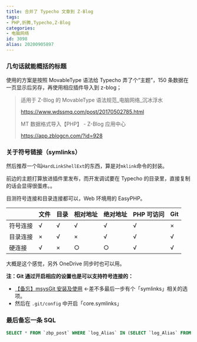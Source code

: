 ```yaml
---
title: 合并了 Typecho 文章到 Z-Blog
tags:
- PHP,折腾,Typecho,Z-Blog
categories:
- 电脑网络
id: 3098
alias: 20200905897
---
```


### 几句话就能概括的标题

使用的方案是按照 MovableType 语法给 Typecho 弄了个“主题”，150 条数据在一页显示后另存，再使用相应插件导入到 z-blog；

<!--more-->

> 适用于 Z-Blog 的 MovableType 语法规范\_电脑网络\_沉冰浮水
>
> <a href="https://www.wdssmq.com/post/20170502785.html" target="_blank" title="适用于Z-Blog的MovableType语法规范_电脑网络_沉冰浮水">https://www.wdssmq.com/post/20170502785.html</a>
>
> MT 数据格式导入【PHP】 - Z-Blog 应用中心
>
> <a href="https://app.zblogcn.com/?id=928" target="_blank" title="MT数据格式导入【PHP】 - Z-Blog 应用中心">https://app.zblogcn.com/?id=928</a>

### 关于符号链接（symlinks）

然后推荐一个叫`HardLinkShellExt`的东西，算是对`mklink`命令的封装。

前边的主题打算放进插件里发布，而开发调试要在 Typecho 的目录里，直接复制的话会显得很蛋疼。。

目测符号连接和目录连接都可以，Web 环境用的 EasyPHP。

|          | 文件 | 目录 | 相对地址 | 绝对地址 | PHP 可访问 | Git |
| -------- | ---- | ---- | -------- | -------- | ---------- | --- |
| 符号连接 | √    | √    | √        | √        | √          | ×   |
| 目录连接 | ×    | √    | ×        | √        | √          | √   |
| 硬连接   | √    | ×    | ○        | ○        | √          | √   |

大概是这个感觉，另外 OneDrive 同步时也可以用。

**注：Git 通过开启相应的设置也是可以支持符号连接的：**

- [【备忘】msysGit 安装及使用](https://www.wdssmq.com/post/20140804123.html "【备忘】msysGit安装及使用") ←差不多最后一步有个「symlinks」相关的选项。
- 然后在 `.git/config` 中开启「core.symlinks」

### 最后备忘一条 SQL

```sql
SELECT * FROM `zbp_post` WHERE `log_Alias` IN (SELECT `log_Alias` FROM `zbp_post` GROUP BY `log_Alias` HAVING COUNT(`log_Alias`)>1)
```
<!--3098-->

